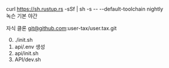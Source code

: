 curl https://sh.rustup.rs -sSf | sh -s -- --default-toolchain nightly<br>녹슨 기본 야간

자식 클론 git@github.com:user-tax/user.tax.git

0. ./init.sh
1. api/.env 생성
2. api/init.sh
3. API/dev.sh